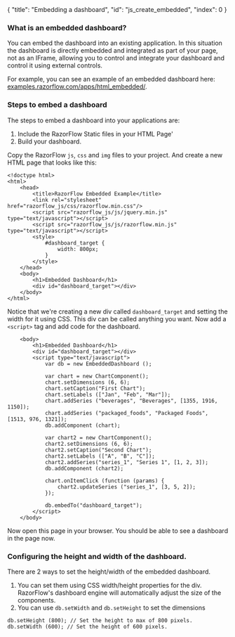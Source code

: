 <meta>
{
    "title": "Embedding a dashboard",
    "id": "js_create_embedded",
    "index": 0
}
</meta>


### What is an embedded dashboard?

You can embed the dashboard into an existing application. In this situation the dashboard is directly embedded and integrated as part of your page, not as an IFrame, allowing you to control and integrate your dashboard and control it using external controls.

For example, you can see an example of an embedded dashboard here: [examples.razorflow.com/apps/html_embedded/](examples.razorflow.com/apps/html_embedded/). 

### Steps to embed a dashboard

The steps to embed a dashboard into your applications are:

1. Include the RazorFlow Static files in your HTML Page'
2. Build your dashboard.

Copy the RazorFlow `js`, `css` and `img` files to your project. And create a new HTML page that looks like this:

~~~
<!doctype html>
<html>
	<head>
		<title>RazorFlow Embedded Example</title>
		<link rel="stylesheet" href="razorflow_js/css/razorflow.min.css"/>
		<script src="razorflow_js/js/jquery.min.js" type="text/javascript"></script>
		<script src="razorflow_js/js/razorflow.min.js" type="text/javascript"></script>
		<style>
			#dashboard_target {
				width: 800px;
			}
		</style>
	</head>
	<body>
		<h1>Embedded Dashboard</h1>
		<div id="dashboard_target"></div>
	</body>
</html>
~~~

Notice that we're creating a new div called `dashboard_target` and setting the width for it using CSS. This div can be called anything you want. Now add a `<script>` tag and add code for the dashboard.

~~~
	<body>
		<h1>Embedded Dashboard</h1>
		<div id="dashboard_target"></div>
		<script type="text/javascript">
			var db = new EmbeddedDashboard ();

			var chart = new ChartComponent();
			chart.setDimensions (6, 6);
			chart.setCaption("First Chart");	
			chart.setLabels (["Jan", "Feb", "Mar"]);
			chart.addSeries ("beverages", "Beverages", [1355, 1916, 1150]);
			chart.addSeries ("packaged_foods", "Packaged Foods", [1513, 976, 1321]);
			db.addComponent (chart);

			var chart2 = new ChartComponent();
			chart2.setDimensions (6, 6);
			chart2.setCaption("Second Chart");	
			chart2.setLabels (["A", "B", "C"]);
			chart2.addSeries("series_1", "Series 1", [1, 2, 3]);
			db.addComponent (chart2);

			chart.onItemClick (function (params) {
				chart2.updateSeries ("series_1", [3, 5, 2]);
			});

			db.embedTo("dashboard_target");
		</script>
	</body>
~~~

Now open this page in your browser. You should be able to see a dashboard in the page now.

### Configuring the height and width of the dashboard.

There are 2 ways to set the height/width of the embedded dashboard.

1. You can set them using CSS width/height properties for the div. RazorFlow's dashboard engine will automatically adjust the size of the components.
2. You can use `db.setWidth` and `db.setHeight` to set the dimensions

~~~
db.setHeight (800); // Set the height to max of 800 pixels.
db.setWidth (600); // Set the height of 600 pixels.
~~~

